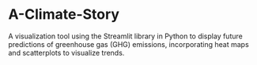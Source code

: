 # A-Climate-Story
A visualization tool using the Streamlit library in Python to display future predictions of greenhouse gas (GHG) emissions, incorporating heat maps and scatterplots to visualize trends. 
